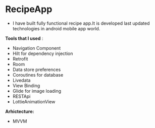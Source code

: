 # RecipeApp

- I have built fully functional recipe app.It is developed 
last updated technologies in android mobile app world.

**Tools that I used** :

- Navigation Component
- Hilt for dependency injection
- Retrofit 
- Room
- Data store preferences
- Coroutines for database
- Livedata
- View Binding
- Glide for image loading
- RESTApi
- LottieAnimationView

**Arhictecture:**

- MVVM
